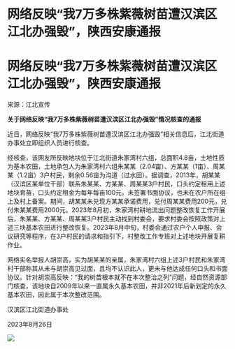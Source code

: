 # 网络反映“我7万多株紫薇树苗遭汉滨区江北办强毁”，陕西安康通报

# 网络反映“我7万多株紫薇树苗遭汉滨区江北办强毁”，陕西安康通报

来源：江北宣传

**关于网络反映“我7万多株紫薇树苗遭汉滨区江北办强毁”情况核查的通报**

近日，网络反映“我7万多株紫薇树苗遭汉滨区江北办强毁”相关信息后，江北街道办事处立即组织人员进行核查。

经核查，该网友所反映地块位于江北街道朱家湾村六组，总面积4.8亩，土地性质为基本农田，土地承包人为朱家湾村六组朱某某（2.04亩）、方某某（1亩）、周某某（1.2亩）3户村民，剩余0.56亩为沟道（过水田）。据调查，2013年，胡某某（汉滨区某单位干部）联系朱某某、方某某、周某某3户村民，口头约定租用上述地块育苗，口头约定租金为每年每亩100元，未签署书面协议，也未在农户所在组上及村上备案。期间，胡某某未兑现方某某承诺费用，兑付周某某费用200元，兑付朱某某费用2000元。2023年8月初，朱家湾村耕地流出问题整改恢复工作开展后，朱某某、方某某、周某某3户村民主动找到村委会，要求村委会按照政策对上述三块基本农田进行整改恢复。2023年8月中旬，村委会通过农户个人申报、会议研究等程序，在3户村民的请求和指引下，村整改工作专班对上述地块开展复耕作业。

网络实名举报人胡崇高，实为胡某某的亲属，朱家湾村六组上述3户村民和朱家湾村干部称其从未与胡崇高见过面，且均不认识此人，更未与他达成任何口头和书面协议。针对胡崇高反映：“我的树苗根本就不在本次整治之列”问题，经自然资源部门核查，该地块自2009年以来一直属永久基本农田，并非2021年后新划定的永久基本农田，因此属于本次整改范围。

汉滨区江北街道办事处

2023年8月26日

![](https://inews.gtimg.com/om_bt/OC3ZpYT3VpAsr64xeL5UBHa5dYkNpRPjmKFSePF9H8x7MAA/1000)

